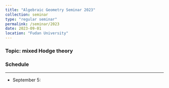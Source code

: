 ```yaml
---
title: "Algebraic Geometry Seminar 2023"
collection: seminar
type: "regular seminar"
permalink: /seminar/2023
date: 2023-09-01
location: "Fudan University"
---
```


### Topic: mixed Hodge theory


### Schedule
---

* September 5: 

